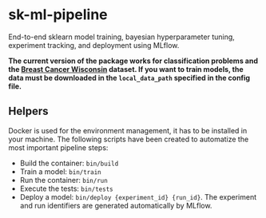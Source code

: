 # sk-ml-pipeline
End-to-end sklearn model training, bayesian hyperparameter tuning, experiment tracking, and deployment using MLflow.

**The current version of the package works for classification problems and the 
[Breast Cancer Wisconsin](https://www.kaggle.com/uciml/breast-cancer-wisconsin-data) dataset. 
If you want to train models, the data must be downloaded in the `local_data_path` specified in the config file.**

## Helpers
Docker is used for the environment management, it has to be installed in your machine. The following scripts
have been created to automatize the most important pipeline steps:
- Build the container: `bin/build`
- Train a model: `bin/train`
- Run the container: `bin/run`
- Execute the tests: `bin/tests`
- Deploy a model: `bin/deploy {experiment_id} {run_id}`. The experiment and run identifiers are generated automatically
by MLflow.
